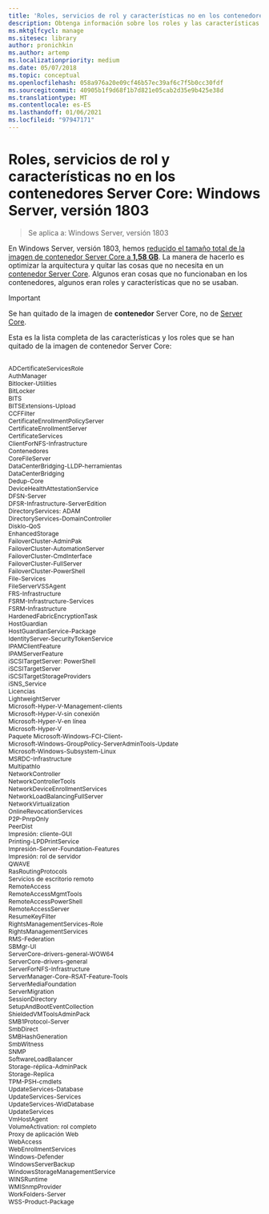 ```yaml
---
title: 'Roles, servicios de rol y características no en los contenedores Server Core: Windows Server, versión 1803'
description: Obtenga información sobre los roles y las características que se han quitado de la imagen de contenedor Server Core para Windows Server.
ms.mktglfcycl: manage
ms.sitesec: library
author: pronichkin
ms.author: artemp
ms.localizationpriority: medium
ms.date: 05/07/2018
ms.topic: conceptual
ms.openlocfilehash: 058a976a20e09cf46b57ec39af6c7f5b0cc30fdf
ms.sourcegitcommit: 40905b1f9d68f1b7d821e05cab2d35e9b425e38d
ms.translationtype: MT
ms.contentlocale: es-ES
ms.lasthandoff: 01/06/2021
ms.locfileid: "97947171"
---
```

# <a name="roles-role-services-and-features-not-in-server-core-containers---windows-server-version-1803"></a>Roles, servicios de rol y características no en los contenedores Server Core: Windows Server, versión 1803

> Se aplica a: Windows Server, versión 1803

En Windows Server, versión 1803, hemos [reducido el tamaño total de la imagen de contenedor Server Core a **1,58 GB**](https://blogs.technet.microsoft.com/virtualization/2018/01/22/a-smaller-windows-server-core-container-with-better-application-compatibility/). La manera de hacerlo es optimizar la arquitectura y quitar las cosas que no necesita en un [contenedor Server Core](/virtualization/windowscontainers/about/). Algunos eran cosas que no funcionaban en los contenedores, algunos eran roles y características que no se usaban.

> [!IMPORTANT]
> Se han quitado de la imagen de **contenedor** Server Core, no de [Server Core](server-core-roles-and-services.md).

Esta es la lista completa de las características y los roles que se han quitado de la imagen de contenedor Server Core:

<div style='font-size:9.0pt'>

<br>ADCertificateServicesRole
<br>AuthManager
<br>Bitlocker-Utilities
<br>BitLocker
<br>BITS
<br>BITSExtensions-Upload
<br>CCFFilter
<br>CertificateEnrollmentPolicyServer
<br>CertificateEnrollmentServer
<br>CertificateServices
<br>ClientForNFS-Infrastructure
<br>Contenedores
<br>CoreFileServer
<br>DataCenterBridging-LLDP-herramientas
<br>DataCenterBridging
<br>Dedup-Core
<br>DeviceHealthAttestationService
<br>DFSN-Server
<br>DFSR-Infrastructure-ServerEdition
<br>DirectoryServices: ADAM
<br>DirectoryServices-DomainController
<br>DiskIo-QoS
<br>EnhancedStorage
<br>FailoverCluster-AdminPak
<br>FailoverCluster-AutomationServer
<br>FailoverCluster-CmdInterface
<br>FailoverCluster-FullServer
<br>FailoverCluster-PowerShell
<br>File-Services
<br>FileServerVSSAgent
<br>FRS-Infrastructure
<br>FSRM-Infrastructure-Services
<br>FSRM-Infrastructure
<br>HardenedFabricEncryptionTask
<br>HostGuardian
<br>HostGuardianService-Package
<br>IdentityServer-SecurityTokenService
<br>IPAMClientFeature
<br>IPAMServerFeature
<br>iSCSITargetServer: PowerShell
<br>iSCSITargetServer
<br>iSCSITargetStorageProviders
<br>iSNS_Service
<br>Licencias
<br>LightweightServer
<br>Microsoft-Hyper-V-Management-clients
<br>Microsoft-Hyper-V-sin conexión
<br>Microsoft-Hyper-V-en línea
<br>Microsoft-Hyper-V
<br>Paquete Microsoft-Windows-FCI-Client-
<br>Microsoft-Windows-GroupPolicy-ServerAdminTools-Update
<br>Microsoft-Windows-Subsystem-Linux
<br>MSRDC-Infrastructure
<br>MultipathIo
<br>NetworkController
<br>NetworkControllerTools
<br>NetworkDeviceEnrollmentServices
<br>NetworkLoadBalancingFullServer
<br>NetworkVirtualization
<br>OnlineRevocationServices
<br>P2P-PnrpOnly
<br>PeerDist
<br>Impresión: cliente-GUI
<br>Printing-LPDPrintService
<br>Impresión-Server-Foundation-Features
<br>Impresión: rol de servidor
<br>QWAVE
<br>RasRoutingProtocols
<br>Servicios de escritorio remoto
<br>RemoteAccess
<br>RemoteAccessMgmtTools
<br>RemoteAccessPowerShell
<br>RemoteAccessServer
<br>ResumeKeyFilter
<br>RightsManagementServices-Role
<br>RightsManagementServices
<br>RMS-Federation
<br>SBMgr-UI
<br>ServerCore-drivers-general-WOW64
<br>ServerCore-drivers-general
<br>ServerForNFS-Infrastructure
<br>ServerManager-Core-RSAT-Feature-Tools
<br>ServerMediaFoundation
<br>ServerMigration
<br>SessionDirectory
<br>SetupAndBootEventCollection
<br>ShieldedVMToolsAdminPack
<br>SMB1Protocol-Server
<br>SmbDirect
<br>SMBHashGeneration
<br>SmbWitness
<br>SNMP
<br>SoftwareLoadBalancer
<br>Storage-réplica-AdminPack
<br>Storage-Replica
<br>TPM-PSH-cmdlets
<br>UpdateServices-Database
<br>UpdateServices-Services
<br>UpdateServices-WidDatabase
<br>UpdateServices
<br>VmHostAgent
<br>VolumeActivation: rol completo
<br>Proxy de aplicación Web
<br>WebAccess
<br>WebEnrollmentServices
<br>Windows-Defender
<br>WindowsServerBackup
<br>WindowsStorageManagementService
<br>WINSRuntime
<br>WMISnmpProvider
<br>WorkFolders-Server
<br>WSS-Product-Package

</div>